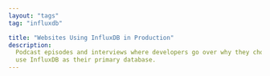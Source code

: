 ```yaml
---
layout: "tags"
tag: "influxdb"

title: "Websites Using InfluxDB in Production"
description:
  Podcast episodes and interviews where developers go over why they chose to
  use InfluxDB as their primary database.
---
```

